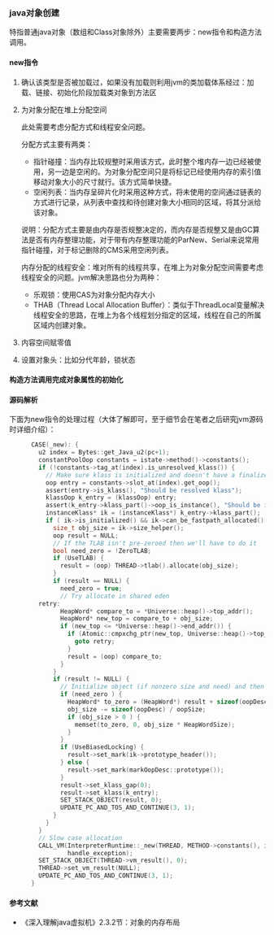### java对象创建

特指普通java对象（数组和Class对象除外）主要需要两步：new指令和构造方法调用。

#### new指令

1. 确认该类型是否被加载过，如果没有加载则利用jvm的类加载体系经过：加载、链接、初始化阶段加载类对象到方法区

2. 为对象分配在堆上分配空间

   此处需要考虑分配方式和线程安全问题。

   分配方式主要有两类：

   - 指针碰撞：当内存比较规整时采用该方式，此时整个堆内存一边已经被使用，另一边是空闲的。为对象分配空间只是将标记已经使用内存的索引值移动对象大小的尺寸就行。该方式简单快捷。
   - 空闲列表：当内存呈碎片化时采用这种方式，将未使用的空间通过链表的方式进行记录，从列表中查找和待创建对象大小相同的区域，将其分派给该对象。

   说明：分配方式主要是由内存是否规整决定的，而内存是否规整又是由GC算法是否有内存整理功能，对于带有内存整理功能的ParNew、Serial来说常用指针碰撞，对于标记删除的CMS采用空闲列表。

   内存分配的线程安全：堆对所有的线程共享，在堆上为对象分配空间需要考虑线程安全的问题。jvm解决思路也分为两种：

   - 乐观锁：使用CAS为对象分配内存大小
   - THAB（Thread Local Allocation Buffer）：类似于ThreadLocal变量解决线程安全的思路，在堆上为各个线程划分指定的区域，线程在自己的所属区域内创建对象。

3. 内容空间赋零值

4. 设置对象头：比如分代年龄，锁状态

#### 构造方法调用完成对象属性的初始化

#### 源码解析

下面为new指令的处理过程（大体了解即可，至于细节会在笔者之后研究jvm源码时详细介绍）：

```c
      CASE(_new): {
        u2 index = Bytes::get_Java_u2(pc+1);
        constantPoolOop constants = istate->method()->constants();
        if (!constants->tag_at(index).is_unresolved_klass()) {
          // Make sure klass is initialized and doesn't have a finalizer
          oop entry = constants->slot_at(index).get_oop();
          assert(entry->is_klass(), "Should be resolved klass");
          klassOop k_entry = (klassOop) entry;
          assert(k_entry->klass_part()->oop_is_instance(), "Should be instanceKlass");
          instanceKlass* ik = (instanceKlass*) k_entry->klass_part();
          if ( ik->is_initialized() && ik->can_be_fastpath_allocated() ) {
            size_t obj_size = ik->size_helper();
            oop result = NULL;
            // If the TLAB isn't pre-zeroed then we'll have to do it
            bool need_zero = !ZeroTLAB;
            if (UseTLAB) {
              result = (oop) THREAD->tlab().allocate(obj_size);
            }
            if (result == NULL) {
              need_zero = true;
              // Try allocate in shared eden
        retry:
              HeapWord* compare_to = *Universe::heap()->top_addr();
              HeapWord* new_top = compare_to + obj_size;
              if (new_top <= *Universe::heap()->end_addr()) {
                if (Atomic::cmpxchg_ptr(new_top, Universe::heap()->top_addr(), compare_to) != compare_to) {
                  goto retry;
                }
                result = (oop) compare_to;
              }
            }
            if (result != NULL) {
              // Initialize object (if nonzero size and need) and then the header
              if (need_zero ) {
                HeapWord* to_zero = (HeapWord*) result + sizeof(oopDesc) / oopSize;
                obj_size -= sizeof(oopDesc) / oopSize;
                if (obj_size > 0 ) {
                  memset(to_zero, 0, obj_size * HeapWordSize);
                }
              }
              if (UseBiasedLocking) {
                result->set_mark(ik->prototype_header());
              } else {
                result->set_mark(markOopDesc::prototype());
              }
              result->set_klass_gap(0);
              result->set_klass(k_entry);
              SET_STACK_OBJECT(result, 0);
              UPDATE_PC_AND_TOS_AND_CONTINUE(3, 1);
            }
          }
        }
        // Slow case allocation
        CALL_VM(InterpreterRuntime::_new(THREAD, METHOD->constants(), index),
                handle_exception);
        SET_STACK_OBJECT(THREAD->vm_result(), 0);
        THREAD->set_vm_result(NULL);
        UPDATE_PC_AND_TOS_AND_CONTINUE(3, 1);
      }
```

#### 参考文献

- 《深入理解java虚拟机》2.3.2节：对象的内存布局

